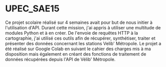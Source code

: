 # UPEC_SAE15
Ce projet scolaire réalisé sur 4 semaines avait pour but de nous initier à l'utilisation d'API.
Durant cette mission, j'ai appris à utiliser une multitude de modules Python et à en créer. De l'envoie de requêtes HTTP à la cartographie, j'ai utilisé ces outils afin de récupérer, synthétiser, traiter et présenter des données concernant les stations Velib' Métropole.
Le projet a été réalisé sur Google Colab en suivant le cahier des charges mis à ma disposition mais également en créant des fonctions de traitement de données récupérées depuis l'API de Vélib' Métropole.

